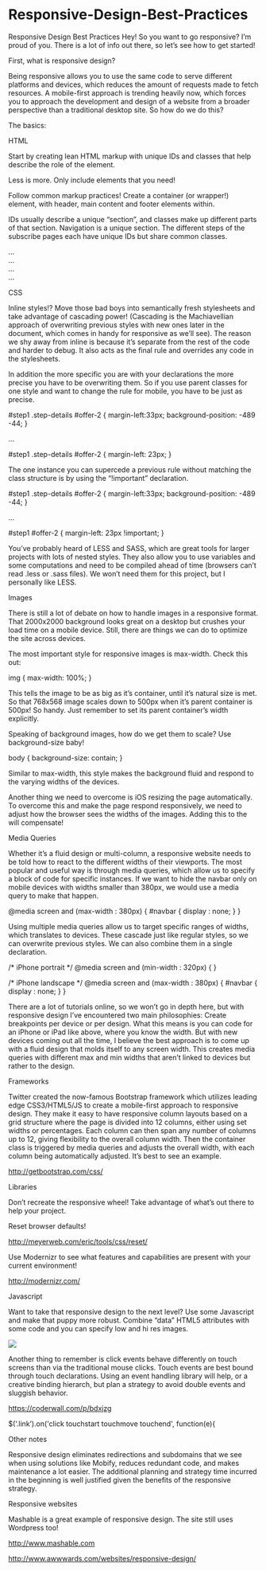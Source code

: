 Responsive-Design-Best-Practices
================================

Responsive Design Best Practices
Hey! So you want to go responsive? I’m proud of you. There is a lot of info out there, so let’s see how to get started!

First, what is responsive design?

Being responsive allows you to use the same code to serve different platforms and devices, which reduces the amount of requests made to fetch resources. A mobile-first approach is trending heavily now, which forces you to approach the development and design of a website from a broader perspective than a traditional desktop site. So how do we do this?

The basics:

HTML

Start by creating lean HTML markup with unique IDs and classes that help describe the role of the element. 

Less is more. Only include elements that you need! 

Follow common markup practices! Create a container (or wrapper!) element, with header, main content and footer elements within.

IDs usually describe a unique “section”, and classes make up different parts of that section. Navigation is a unique section. The different steps of the subscribe pages each have unique IDs but share common classes.


<div id="step1" class="steps unfolded">
	<div class="step-header">
	...
	</div>
	<div class="step-body">
		<div class="step-details">
		...
		</div>
	</div>
</div>
<div id="step2" class="steps folded">
	<div class="step-header">
	...
	</div>
	<div class="step-body">
		...	

CSS

Inline styles!? Move those bad boys into semantically fresh stylesheets and take advantage of cascading power! (Cascading is the Machiavellian approach of overwriting previous styles with new ones later in the document, which comes in handy for responsive as we’ll see). The reason we shy away from inline is because it’s separate from the rest of the code and harder to debug. It also acts as the final rule and overrides any code in the stylesheets.

In addition the more specific you are with your declarations the more precise you have to be overwriting them. So if you use parent classes for one style and want to change the rule for mobile, you have to be just as precise.


#step1 .step-details #offer-2 {
	margin-left:33px;
	background-position: -489 -44;
}

...

#step1 .step-details #offer-2 {
	margin-left: 23px;
}


The one instance you can supercede a previous rule without matching the class structure is by using the “!important” declaration.


#step1 .step-details #offer-2 {
	margin-left:33px;
	background-position: -489 -44;
}

...

#step1 #offer-2 {
	margin-left: 23px !important;
}



You’ve probably heard of LESS and SASS, which are great tools for larger projects with lots of nested styles. They also allow you to use variables and some computations and need to be compiled ahead of time (browsers can’t read .less or .sass files). We won’t need them for this project, but I personally like LESS.


Images

There is still a lot of debate on how to handle images in a responsive format. That 2000x2000 background looks great on a desktop but crushes your load time on a mobile device. Still, there are things we can do to optimize the site across devices.

The most important style for responsive images is max-width. Check this out:

img { max-width: 100%; }

This tells the image to be as big as it’s container, until it’s natural size is met. So that 768x568 image scales down to 500px when it’s parent container is 500px! So handy. Just remember to set its parent container’s width explicitly.

Speaking of background images, how do we get them to scale? Use background-size baby! 

body { background-size: contain; }

Similar to max-width, this style makes the background fluid and respond to the varying widths of the devices.

Another thing we need to overcome is iOS resizing the page automatically. To overcome this and make the page respond responsively, we need to adjust how the browser sees the widths of the images. Adding this to the <head> will compensate!


<meta name="viewport" content="width=device-width; initial-scale=1.0">


Media Queries

Whether it’s a fluid design or multi-column, a responsive website needs to be told how to react to the different widths of their viewports. The most popular and useful way is through media queries, which allow us to specify a block of code for specific instances. If we want to hide the navbar only on mobile devices with widths smaller than 380px, we would use a media query to make that happen.

@media screen and (max-width : 380px) {
	#navbar { display : none; }
}

Using multiple media queries allow us to target specific ranges of widths, which translates to devices. These cascade just like regular styles, so we can overwrite previous styles. We can also combine them in a single declaration.

/* iPhone portrait */
@media screen and (min-width : 320px) {
}

/* iPhone landscape */
@media screen and (max-width : 380px) {
	#navbar { display : none; }
}

There are a lot of tutorials online, so we won’t go in depth here, but with responsive design I’ve encountered two main philosophies: Create breakpoints per device or per design. What this means is you can code for an iPhone or iPad like above, where you know the width. But with new devices coming out all the time, I believe the best approach is to come up with a fluid design that molds itself to any screen width. This creates media queries with different max and min widths that aren’t linked to devices but rather to the design.


Frameworks

Twitter created the now-famous Bootstrap framework which utilizes leading edge CSS3/HTML5/JS to create a mobile-first approach to responsive design. They make it easy to have responsive column layouts based on a grid structure where the page is divided into 12 columns, either using set widths or percentages. Each column can then span any number of columns up to 12, giving flexibility to the overall column width. Then the container class is triggered by media queries and adjusts the overall width, with each column being automatically adjusted. It’s best to see an example.

http://getbootstrap.com/css/

Libraries

Don’t recreate the responsive wheel! Take advantage of what’s out there to help your project.

Reset browser defaults!

http://meyerweb.com/eric/tools/css/reset/

Use Modernizr to see what features and capabilities are present with your current environment!

http://modernizr.com/


Javascript

Want to take that responsive design to the next level? Use some Javascript and make that puppy more robust. Combine “data” HTML5 attributes with some code and you can specify low and hi res images.

<img src=”...jpg” data-hi-res=”...@2x.jpg” />

Another thing to remember is click events behave differently on touch screens than via the traditional mouse clicks. Touch events are best bound through touch declarations. Using an event handling library will help, or a creative binding hierarch, but plan a strategy to avoid double events and sluggish behavior.

https://coderwall.com/p/bdxjzg

$(‘.link’).on('click touchstart touchmove touchend', function(e){


Other notes

Responsive design eliminates redirections and subdomains that we see when using solutions like Mobify, reduces redundant code, and makes maintenance a lot easier. The additional planning and strategy time incurred in the beginning is well justified given the benefits of the responsive strategy.





Responsive websites

Mashable is a great example of responsive design. The site still uses Wordpress too!

http://www.mashable.com

http://www.awwwards.com/websites/responsive-design/







